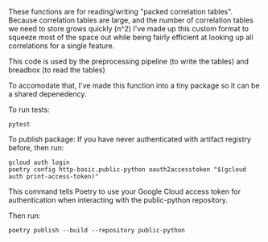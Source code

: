 These functions are for reading/writing "packed correlation tables". Because correlation tables are large,
and the number of correlation tables we need to store grows quickly (n^2) I've made up this custom format
to squeeze most of the space out while being fairly efficient at looking up all correlations for a
single feature.

This code is used by the preprocessing pipeline (to write the tables) and breadbox (to read the tables)

To accomodate that, I've made this function into a tiny package so it can be
a shared depenedency.

To run tests:

```
pytest
```

To publish package:
If you have never authenticated with artifact registry before, then run:

```
gcloud auth login
poetry config http-basic.public-python oauth2accesstoken "$(gcloud auth print-access-token)"
```

This command tells Poetry to use your Google Cloud access token for authentication when interacting with the public-python repository.

Then run:

```
poetry publish --build --repository public-python
```
